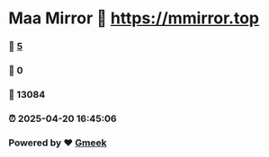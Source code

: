 # Maa Mirror :link: https://mmirror.top 
### :page_facing_up: [5](https://mmirror.top/tag.html) 
### :speech_balloon: 0 
### :hibiscus: 13084 
### :alarm_clock: 2025-04-20 16:45:06 
### Powered by :heart: [Gmeek](https://github.com/Meekdai/Gmeek)
